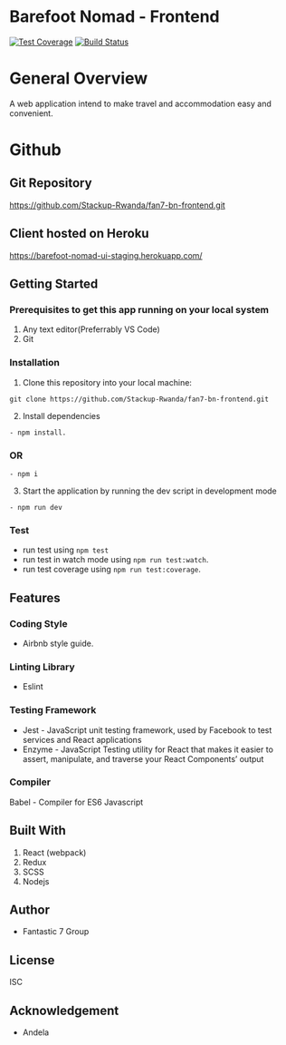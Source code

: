 # Barefoot Nomad - Frontend

[![Test Coverage](https://api.codeclimate.com/v1/badges/15f4d3f84d859a33c759/test_coverage)](https://codeclimate.com/github/Stackup-Rwanda/fan7-bn-frontend/test_coverage)
[![Build Status](https://travis-ci.org/Stackup-Rwanda/fan7-bn-frontend.svg?branch=develop)](https://travis-ci.org/Stackup-Rwanda/fan7-bn-frontend)

# General Overview
A web application intend to make travel and accommodation easy and convenient.

# Github 

## Git Repository

https://github.com/Stackup-Rwanda/fan7-bn-frontend.git

## Client hosted on Heroku

https://barefoot-nomad-ui-staging.herokuapp.com/

## Getting Started

### Prerequisites to get this app running on your local system

1. Any text editor(Preferrably VS Code)
2. Git

### Installation
1. Clone this repository into your local machine:

```
git clone https://github.com/Stackup-Rwanda/fan7-bn-frontend.git
```
2. Install dependencies 
```
- npm install.
```
### OR
```
- npm i
```
3. Start the application by running the dev script in development mode

```
- npm run dev
``` 
### Test
 
- run test using ```npm test```
- run test in watch mode using ```npm run test:watch```.
- run test coverage using ```npm run test:coverage```.
 

## Features


### Coding Style

- Airbnb style guide.

### Linting Library
- Eslint 

### Testing Framework
- Jest     - JavaScript unit testing framework, used by Facebook to test services and React applications
- Enzyme      - JavaScript Testing utility for React that makes it easier to assert, manipulate, and traverse your React Components’ output

### Compiler
Babel - Compiler for ES6 Javascript
 
## Built With


1. React (webpack)
2. Redux
3. SCSS
4. Nodejs

## Author

- Fantastic 7 Group

## License
ISC

## Acknowledgement

- Andela


